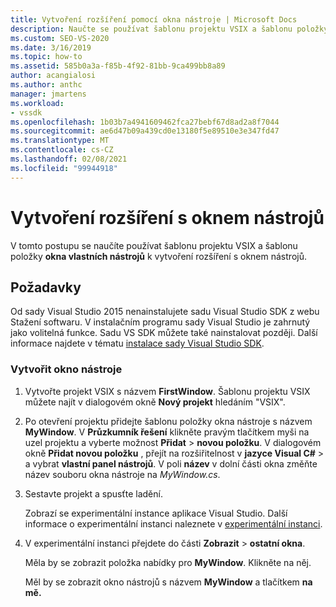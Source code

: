 ```yaml
---
title: Vytvoření rozšíření pomocí okna nástroje | Microsoft Docs
description: Naučte se používat šablonu projektu VSIX a šablonu položky okna vlastních nástrojů k vytvoření rozšíření s oknem nástrojů.
ms.custom: SEO-VS-2020
ms.date: 3/16/2019
ms.topic: how-to
ms.assetid: 585b0a3a-f85b-4f92-81bb-9ca499bb8a89
author: acangialosi
ms.author: anthc
manager: jmartens
ms.workload:
- vssdk
ms.openlocfilehash: 1b03b7a4941609462fca27bebf67d8ad2a8f7044
ms.sourcegitcommit: ae6d47b09a439cd0e13180f5e89510e3e347fd47
ms.translationtype: MT
ms.contentlocale: cs-CZ
ms.lasthandoff: 02/08/2021
ms.locfileid: "99944918"
---
```

# <a name="create-an-extension-with-a-tool-window"></a>Vytvoření rozšíření s oknem nástrojů

V tomto postupu se naučíte používat šablonu projektu VSIX a šablonu položky **okna vlastních nástrojů** k vytvoření rozšíření s oknem nástrojů.

## <a name="prerequisites"></a>Požadavky

 Od sady Visual Studio 2015 nenainstalujete sadu Visual Studio SDK z webu Stažení softwaru. V instalačním programu sady Visual Studio je zahrnutý jako volitelná funkce. Sadu VS SDK můžete také nainstalovat později. Další informace najdete v tématu [instalace sady Visual Studio SDK](../extensibility/installing-the-visual-studio-sdk.md).

### <a name="create-a-tool-window"></a>Vytvořit okno nástroje

1. Vytvořte projekt VSIX s názvem **FirstWindow**. Šablonu projektu VSIX můžete najít v dialogovém okně **Nový projekt** hledáním "VSIX".

2. Po otevření projektu přidejte šablonu položky okna nástroje s názvem **MyWindow**. V **Průzkumník řešení** klikněte pravým tlačítkem myši na uzel projektu a vyberte možnost **Přidat**  >  **novou položku**. V dialogovém okně **Přidat novou položku** , přejít na rozšiřitelnost v **jazyce Visual C#**  >   a vybrat **vlastní panel nástrojů**. V poli **název** v dolní části okna změňte název souboru okna nástroje na *MyWindow.cs*.

3. Sestavte projekt a spusťte ladění.

   Zobrazí se experimentální instance aplikace Visual Studio. Další informace o experimentální instanci naleznete v [experimentální instanci](../extensibility/the-experimental-instance.md).

4. V experimentální instanci přejdete do části **Zobrazit**  >  **ostatní okna**.

   Měla by se zobrazit položka nabídky pro **MyWindow**. Klikněte na něj.

   Měl by se zobrazit okno nástrojů s názvem **MyWindow** a tlačítkem **na mě.**

